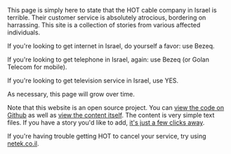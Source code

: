 This page is simply here to state that the HOT cable company in Israel is terrible.
Their customer service is absolutely atrocious, bordering on harrassing.
This site is a collection of stories from various affected individuals.

If you're looking to get internet in Israel, do yourself a favor: use Bezeq.

If you're looking to get telephone in Israel, again: use Bezeq (or Golan Telecom for mobile).

If you're looking to get television service in Israel, use YES.

As necessary, this page will grow over time.

Note that this website is an open source project. You can
[view the code on Github](https://github.com/snoyberg/hotsucks.com)
as well as [view the content itself](https://github.com/snoyberg/hotsucks-content).
The content is very simple text files. If you have a story you'd like to add,
[it's just a few clicks away](https://github.com/snoyberg/hotsucks-content/new/master).

If you're having trouble getting HOT to cancel your service, try using [netek.co.il](https://www.netek.co.il/).
